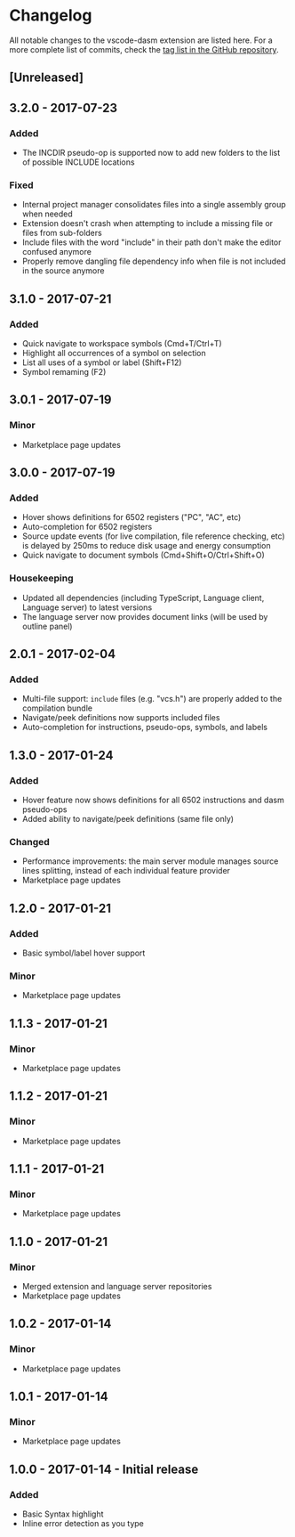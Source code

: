 # Changelog

All notable changes to the vscode-dasm extension are listed here. For a more complete list of commits, check the [tag list in the GitHub repository](https://github.com/zeh/vscode-dasm/releases).

## [Unreleased]

## 3.2.0 - 2017-07-23

### Added

* The INCDIR pseudo-op is supported now to add new folders to the list of possible INCLUDE locations

### Fixed

* Internal project manager consolidates files into a single assembly group when needed
* Extension doesn't crash when attempting to include a missing file or files from sub-folders
* Include files with the word "include" in their path don't make the editor confused anymore
* Properly remove dangling file dependency info when file is not included in the source anymore

## 3.1.0 - 2017-07-21

### Added

* Quick navigate to workspace symbols (Cmd+T/Ctrl+T)
* Highlight all occurrences of a symbol on selection
* List all uses of a symbol or label (Shift+F12)
* Symbol remaming (F2)

## 3.0.1 - 2017-07-19

### Minor

* Marketplace page updates

## 3.0.0 - 2017-07-19

### Added

* Hover shows definitions for 6502 registers ("PC", "AC", etc)
* Auto-completion for 6502 registers
* Source update events (for live compilation, file reference checking, etc) is delayed by 250ms to reduce disk usage and energy consumption
* Quick navigate to document symbols (Cmd+Shift+O/Ctrl+Shift+O)

### Housekeeping

* Updated all dependencies (including TypeScript, Language client, Language server) to latest versions
* The language server now provides document links (will be used by outline panel)

## 2.0.1 - 2017-02-04

### Added

* Multi-file support: `include` files (e.g. "vcs.h") are properly added to the compilation bundle
* Navigate/peek definitions now supports included files
* Auto-completion for instructions, pseudo-ops, symbols, and labels

## 1.3.0 - 2017-01-24

### Added

* Hover feature now shows definitions for all 6502 instructions and dasm pseudo-ops
* Added ability to navigate/peek definitions (same file only)

### Changed

* Performance improvements: the main server module manages source lines splitting, instead of each individual feature provider
* Marketplace page updates

## 1.2.0 - 2017-01-21

### Added

* Basic symbol/label hover support

### Minor

* Marketplace page updates

## 1.1.3 - 2017-01-21

### Minor

* Marketplace page updates

## 1.1.2 - 2017-01-21

### Minor

* Marketplace page updates

## 1.1.1 - 2017-01-21

### Minor

* Marketplace page updates

## 1.1.0 - 2017-01-21

### Minor

* Merged extension and language server repositories
* Marketplace page updates

## 1.0.2 - 2017-01-14

### Minor

* Marketplace page updates

## 1.0.1 - 2017-01-14

### Minor

* Marketplace page updates

## 1.0.0 - 2017-01-14 - Initial release

### Added

* Basic Syntax highlight
* Inline error detection as you type
